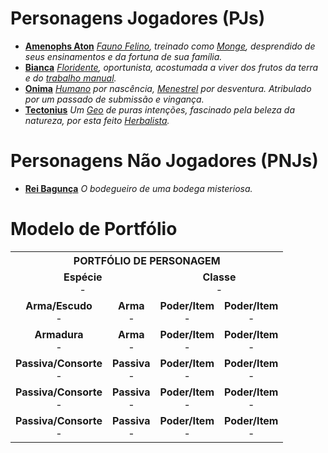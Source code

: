 <!-- TITLE: Personagens -->
<!-- SUBTITLE: Uma lista dos personagens do RPG da Galera. -->

# Personagens Jogadores (PJs)
* **[Amenophs Aton](personagens/amenophs)**
*[Fauno Felino](especies/fauno#Felino), treinado como [Monge](classes/monge), desprendido de seus ensinamentos e da fortuna de sua família.*
* **[Bianca](personagens/bianca)**
*[Floridente](especies/floridente), oportunista, acostumada a viver dos frutos da terra e do [trabalho manual](classes/lenhador).*
* **[Onima](personagens/nilma)**
*[Humano](especies/humano) por nascência, [Menestrel](classes/menestrel) por desventura. Atribulado por um passado de submissão e vingança.*
* **[Tectonius](personagens/tectonius)**
*Um [Geo](especies/geo) de puras intenções, fascinado pela beleza da natureza, por esta feito [Herbalista](classes/herbalista).*
# Personagens Não Jogadores (PNJs)
* **[Rei Bagunça](personagens/rei-bagunca)**
	*O bodegueiro de uma bodega misteriosa.*

# Modelo de Portfólio
<table>
  <tr>
    <th colspan="4">PORTFÓLIO DE PERSONAGEM</th>
  </tr>
  <tr>
		<td colspan="2"><center><strong>Espécie</strong> <br/ > - </center></td>
    <td colspan="2"><center><strong>Classe</strong>   <br/ > - </center></td>
  </tr>
  <tr>
    <td><center><strong>Arma/Escudo</strong>        <br/ > - </center></td>
		<td><center><strong>Arma</strong>                     <br/ > - </center></td>
    <td><center><strong>Poder/Item</strong>            <br/ > - </center></td>
    <td><center><strong>Poder/Item</strong>            <br/ > - </center></td>
  </tr>
  <tr>
    <td><center><strong>Armadura</strong>              <br/ > - </center></td>
		<td><center><strong>Arma</strong>                     <br/ > - </center></td>
    <td><center><strong>Poder/Item</strong>            <br/ > - </center></td>
    <td><center><strong>Poder/Item</strong>            <br/ > - </center></td>
  </tr>
  <tr>
    <td><center><strong>Passiva/Consorte</strong> <br/ > - </center></td>
		<td><center><strong>Passiva</strong>                 <br/ > - </center></td>
    <td><center><strong>Poder/Item</strong>            <br/ > - </center></td>
    <td><center><strong>Poder/Item</strong>            <br/ > - </center></td>
  </tr>
  <tr>
    <td><center><strong>Passiva/Consorte</strong> <br/ > - </center></td>
		<td><center><strong>Passiva</strong>                 <br/ > - </center></td>
    <td><center><strong>Poder/Item</strong>            <br/ > - </center></td>
    <td><center><strong>Poder/Item</strong>            <br/ > - </center></td>
  </tr>
  <tr>
    <td><center><strong>Passiva/Consorte</strong> <br/ > - </center></td>
		<td><center><strong>Passiva</strong>                 <br/ > - </center></td>
    <td><center><strong>Poder/Item</strong>            <br/ > - </center></td>
    <td><center><strong>Poder/Item</strong>            <br/ > - </center></td>
  </tr>
</table>